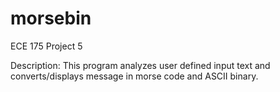 # morsebin
ECE 175 Project 5

Description: This program analyzes user defined input text and converts/displays message in morse code and ASCII binary.
